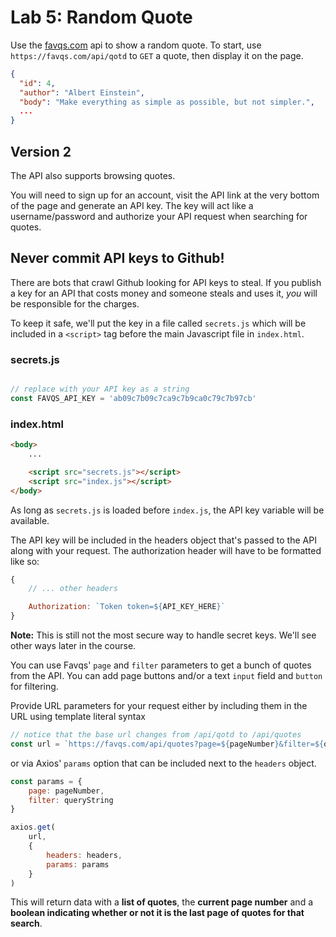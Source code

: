 
# Lab 5: Random Quote


Use the [favqs.com](https://favqs.com/api/) api to show a random quote. To start, use `https://favqs.com/api/qotd` to `GET` a quote, then display it on the page.

```json
{
  "id": 4,
  "author": "Albert Einstein",
  "body": "Make everything as simple as possible, but not simpler.",
  ...
}
```


## Version 2

The API also supports browsing quotes. 

You will need to sign up for an account, visit the API link at the very bottom of the page and generate an API key. The key will act like a username/password and authorize your API request when searching for quotes.

## **Never commit API keys to Github!**

There are bots that crawl Github looking for API keys to steal. If you publish a key for an API that costs money and someone steals and uses it, *you* will be responsible for the charges.

To keep it safe, we'll put the key in a file called `secrets.js` which will be included in a `<script>` tag before the main Javascript file in `index.html`.

### secrets.js
```javascript

// replace with your API key as a string
const FAVQS_API_KEY = 'ab09c7b09c7ca9c7b9ca0c79c7b97cb' 

```

### index.html
```html
<body>
    ...

    <script src="secrets.js"></script>
    <script src="index.js"></script>
</body>
```

As long as `secrets.js` is loaded before `index.js`, the API key variable will be available.

The API key will be included in the headers object that's passed to the API along with your request. The authorization header will have to be formatted like so: 

```javascript
{
    // ... other headers

    Authorization: `Token token=${API_KEY_HERE}`
}
```

**Note:** This is still not the most secure way to handle secret keys. We'll see other ways later in the course.

You can use Favqs' `page` and `filter` parameters to get a bunch of quotes from the API. You can add page buttons and/or a text `input` field and `button` for filtering.

Provide URL parameters for your request either by including them in the URL using template literal syntax

```javascript
// notice that the base url changes from /api/qotd to /api/quotes
const url = `https://favqs.com/api/quotes?page=${pageNumber}&filter=${queryString}`
```

or via Axios' `params` option that can be included next to the `headers` object.

```javascript
const params = {
    page: pageNumber,
    filter: queryString
}

axios.get(
    url,
    {
        headers: headers,
        params: params
    }
)
```

This will return data with a **list of quotes**, the **current page number** and a **boolean indicating whether or not it is the last page of quotes for that search**.